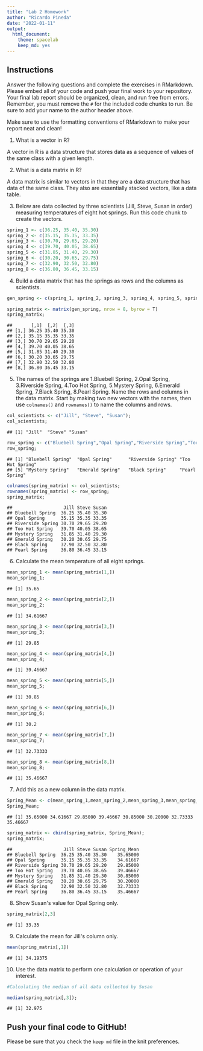 ```yaml
---
title: "Lab 2 Homework"
author: "Ricardo Pineda"
date: "2022-01-11"
output:
  html_document: 
    theme: spacelab
    keep_md: yes
---
```


## Instructions
Answer the following questions and complete the exercises in RMarkdown. Please embed all of your code and push your final work to your repository. Your final lab report should be organized, clean, and run free from errors. Remember, you must remove the `#` for the included code chunks to run. Be sure to add your name to the author header above.  

Make sure to use the formatting conventions of RMarkdown to make your report neat and clean!  

1. What is a vector in R?

  A vector in R is a data structure that stores data as a sequence of values of the same class with a given length.

2. What is a data matrix in R?  

  A data matrix is similar to vectors in that they are a data structure that has data of the same class.
  They also are essentially stacked vectors, like a data table.

3. Below are data collected by three scientists (Jill, Steve, Susan in order) measuring temperatures of eight hot springs. Run this code chunk to create the vectors.  

```r
spring_1 <- c(36.25, 35.40, 35.30)
spring_2 <- c(35.15, 35.35, 33.35)
spring_3 <- c(30.70, 29.65, 29.20)
spring_4 <- c(39.70, 40.05, 38.65)
spring_5 <- c(31.85, 31.40, 29.30)
spring_6 <- c(30.20, 30.65, 29.75)
spring_7 <- c(32.90, 32.50, 32.80)
spring_8 <- c(36.80, 36.45, 33.15)
```

4. Build a data matrix that has the springs as rows and the columns as scientists.  

```r
gen_spring <- c(spring_1, spring_2, spring_3, spring_4, spring_5, spring_6, spring_7, spring_8)

spring_matrix <- matrix(gen_spring, nrow = 8, byrow = T)
spring_matrix;
```

```
##       [,1]  [,2]  [,3]
## [1,] 36.25 35.40 35.30
## [2,] 35.15 35.35 33.35
## [3,] 30.70 29.65 29.20
## [4,] 39.70 40.05 38.65
## [5,] 31.85 31.40 29.30
## [6,] 30.20 30.65 29.75
## [7,] 32.90 32.50 32.80
## [8,] 36.80 36.45 33.15
```



5. The names of the springs are 1.Bluebell Spring, 2.Opal Spring, 3.Riverside Spring, 4.Too Hot Spring, 5.Mystery Spring, 6.Emerald Spring, 7.Black Spring, 8.Pearl Spring. Name the rows and columns in the data matrix. Start by making two new vectors with the names, then use `colnames()` and `rownames()` to name the columns and rows.


```r
col_scientists <- c("Jill", "Steve", "Susan");
col_scientists;
```

```
## [1] "Jill"  "Steve" "Susan"
```

```r
row_spring <- c("Bluebell Spring","Opal Spring","Riverside Spring","Too Hot Spring","Mystery Spring","Emerald Spring","Black Spring","Pearl Spring")
row_spring;
```

```
## [1] "Bluebell Spring"  "Opal Spring"      "Riverside Spring" "Too Hot Spring"  
## [5] "Mystery Spring"   "Emerald Spring"   "Black Spring"     "Pearl Spring"
```

```r
colnames(spring_matrix) <- col_scientists;
rownames(spring_matrix) <- row_spring;
spring_matrix;
```

```
##                   Jill Steve Susan
## Bluebell Spring  36.25 35.40 35.30
## Opal Spring      35.15 35.35 33.35
## Riverside Spring 30.70 29.65 29.20
## Too Hot Spring   39.70 40.05 38.65
## Mystery Spring   31.85 31.40 29.30
## Emerald Spring   30.20 30.65 29.75
## Black Spring     32.90 32.50 32.80
## Pearl Spring     36.80 36.45 33.15
```


6. Calculate the mean temperature of all eight springs.


```r
mean_spring_1 <- mean(spring_matrix[1,])
mean_spring_1;
```

```
## [1] 35.65
```

```r
mean_spring_2 <- mean(spring_matrix[2,])
mean_spring_2;
```

```
## [1] 34.61667
```

```r
mean_spring_3 <- mean(spring_matrix[3,])
mean_spring_3;
```

```
## [1] 29.85
```

```r
mean_spring_4 <- mean(spring_matrix[4,])
mean_spring_4;
```

```
## [1] 39.46667
```

```r
mean_spring_5 <- mean(spring_matrix[5,])
mean_spring_5;
```

```
## [1] 30.85
```

```r
mean_spring_6 <- mean(spring_matrix[6,])
mean_spring_6;
```

```
## [1] 30.2
```

```r
mean_spring_7 <- mean(spring_matrix[7,])
mean_spring_7;
```

```
## [1] 32.73333
```

```r
mean_spring_8 <- mean(spring_matrix[8,])
mean_spring_8;
```

```
## [1] 35.46667
```


7. Add this as a new column in the data matrix.  


```r
Spring_Mean <- c(mean_spring_1,mean_spring_2,mean_spring_3,mean_spring_4,mean_spring_5,mean_spring_6,mean_spring_7,mean_spring_8)
Spring_Mean;
```

```
## [1] 35.65000 34.61667 29.85000 39.46667 30.85000 30.20000 32.73333 35.46667
```

```r
spring_matrix <- cbind(spring_matrix, Spring_Mean);
spring_matrix;
```

```
##                   Jill Steve Susan Spring_Mean
## Bluebell Spring  36.25 35.40 35.30    35.65000
## Opal Spring      35.15 35.35 33.35    34.61667
## Riverside Spring 30.70 29.65 29.20    29.85000
## Too Hot Spring   39.70 40.05 38.65    39.46667
## Mystery Spring   31.85 31.40 29.30    30.85000
## Emerald Spring   30.20 30.65 29.75    30.20000
## Black Spring     32.90 32.50 32.80    32.73333
## Pearl Spring     36.80 36.45 33.15    35.46667
```

8. Show Susan's value for Opal Spring only.


```r
spring_matrix[2,3]
```

```
## [1] 33.35
```

9. Calculate the mean for Jill's column only.  


```r
mean(spring_matrix[,1])
```

```
## [1] 34.19375
```


10. Use the data matrix to perform one calculation or operation of your interest.


```r
#Calculating the median of all data collected by Susan

median(spring_matrix[,3]);
```

```
## [1] 32.975
```


## Push your final code to GitHub!
Please be sure that you check the `keep md` file in the knit preferences.  
